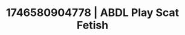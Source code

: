 ---
categories:
- AI-generated
- Intimate moaning
- Subtle kink
- Bare skin
- Tattooed beauties
- ASMR
- Soft domination
- Cosplay
image: /assets/images/1746580904778.jpg
layout: post
seo:
  description: Featured content with high-quality ABDL Play, Scat Fetish. HD images
    available.
  keywords: ABDL Play, Scat Fetish
  og_image: /assets/images/1746580904778.jpg
  schema_type: VisualArtwork
tags:
- '#1746580904778'
- Scat Fetish
- ABDL Play
title: 1746580904778 | ABDL Play Scat Fetish
---
